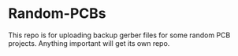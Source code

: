 # Random-PCBs
This repo is for uploading backup gerber files for some random PCB projects. Anything important will get its own repo.